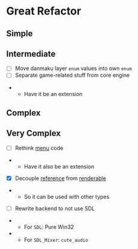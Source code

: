 # Great Refactor

## Simple

## Intermediate

- [ ] Move danmaku layer `enum` values into own `enum`
- [ ] Separate game-related stuff from core engine
- - Have it be an extension

## Complex

## Very Complex

- [ ] Rethink [menu](../../src/legacy/gamedata/menu.hpp) code
- - Have it also be an extension
- [x] Decouple [reference](../../src/makai/graph/gl/renderer/reference.hpp) from [renderable](../../src/makai/graph/gl/renderer/renderable.hpp)
- - So it can be used with other types
- [ ] Rewrite backend to not use SDL
- - For `SDL`: Pure Win32
- - For `SDL_Mixer`: `cute_audio`